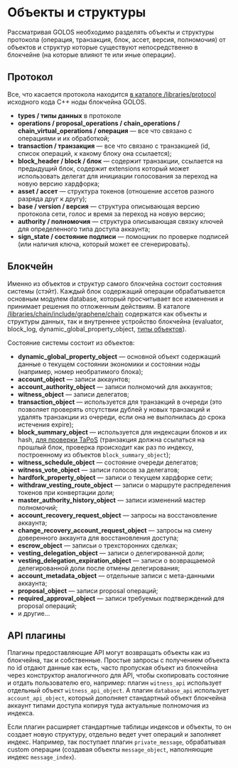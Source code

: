 # Объекты и структуры

Рассматривая GOLOS необходимо разделять объекты и структуры протокола \(операция, транзакция, блок, ассет, версия, полномочия\) от объектов и структур которые существуют непосредственно в блокчейне \(на которые влияют те или иные операции\).

## Протокол

Все, что касается протокола находится [в каталоге /libraries/protocol](https://github.com/golos-blockchain/golos/tree/master/libraries/protocol) исходного кода C++ ноды блокчейна GOLOS.

* **types / типы данных** в протоколе
* **operations / proposal\_operations / chain\_operations / chain\_virtual\_operations / операция** — все что связано с операциями и их обработкой;
* **transaction / транзакция** — все что связано с транзакцией \(id, список операций, к какому блоку она ссылается\);
* **block\_header / block / блок** — содержит транзакции, ссылается на предыдущий блок, содержит extensions который может использовать делегат для инициации голосования за переход на новую версию хардфорка;
* **asset / ассет** — структура токенов \(отношение ассетов разного разряда друг к другу\);
* **base / version / версия** — структура описывающая версию протокола сети, голос и время за переход на новую версию;
* **authority / полномочия** — структура описывающая связку ключей для определенного типа доступа аккаунта;
* **sign\_state / состояние подписи** — помощник по проверке подписей \(или наличия ключа, который может ее сгенерировать\).

## Блокчейн

Именно из объектов и структур самого блокчейна состоит состояния системы \(стэйт\). Каждый блок содержащий операции обрабатывается основным модулем database, который просчитывает все изменения и принимает решения по отложенным действиям. В каталоге [/libraries/chain/include/graphene/chain](https://github.com/golos-blockchain/golos/tree/master/libraries/chain/include/golos/chain) содержатся как объекты и структуры данных, так и внутреннее устройство блокчейна \(evaluator, block\_log, dynamic\_global\_property\_object, [типы объектов](https://github.com/golos-blockchain/golos/blob/master/libraries/chain/include/golos/chain/steem_object_types.hpp)\).

Состояние системы состоит из объектов:

* **dynamic\_global\_property\_object** — основной объект содержащий данные о текущем состоянии экономики и состоянии ноды \(например, номер необратимого блока\);
* **account\_object** — записи аккаунтов;
* **account\_authority\_object** — записи полномочий для аккаунтов;
* **witness\_object** — записи делегатов;
* **transaction\_object** — используется для транзакций в очереди \(это позволяет проверять отсутствии дублей у новых транзакций и удалять транзакции из очереди, если она не выполнилась до срока истечения expire\);
* **block\_summary\_object** — используется для индексации блоков и их hash, [для проверки TaPoS](state.md) \(транзакция должна ссылаться на прошлый блок, проверка происходит как раз по индексу, построенному из объектов `block_summary_object`\);
* **witness\_schedule\_object** — состояние очереди делегатов;
* **witness\_vote\_object** — записи голосов за делегатов;
* **hardfork\_property\_object** — записи о текущем хардфорке сети;
* **withdraw\_vesting\_route\_object** — записи о маршруте распределения токенов при конвертации доли;
* **master\_authority\_history\_object** — записи изменений мастер полномочий;
* **account\_recovery\_request\_object** — запросы на восстановление аккаунта;
* **change\_recovery\_account\_request\_object** — запросы на смену доверенного аккаунта для восстановления доступа;
* **escrow\_object** — записьи о трехсторонних сделках;
* **vesting\_delegation\_object** — записи о делегированной доли;
* **vesting\_delegation\_expiration\_object** — записи о возвращаемой делегированной доли после отмены делегирования;
* **account\_metadata\_object** — отдельные записи с мета-данными аккаунта;
* **proposal\_object** — записи proposal операций;
* **required\_approval\_object** — записи требуемых подтверждений для proposal операций;
* и другие...

## API плагины

Плагины предоставляющие API могут возвращать объекты как из блокчейна, так и собственные. Простые запросы с получением объекта по id отдают данные как есть, часто пропуская объект из блокчейна через конструктор аналогичного для API, чтобы скопировать состояние и отдать пользователю его, например: плагин `witness_api` использует отдельный объект `witness_api_object`. А плагин `database_api` использует `account_api_object`, который дополняет стандартный объект блокчейна аккаунт типами доступа копируя туда актуальные полномочия из индекса.

Если плагин расширяет стандартные таблицы индексов и объекты, то он создает новую структуру, отдельно ведет учет операций и заполняет индекс. Например, так поступает плагин `private_message`, обрабатывая custom операции \(создавая объекты `message_object`, наполняющие индекс `message_index`\). 

